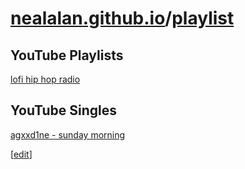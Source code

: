 # [nealalan.github.io](https://nealalan.github.io)/[playlist](https://nealalan.github.io/playlist)

## YouTube Playlists
[lofi hip hop radio](https://www.youtube.com/watch?v=jgMfYgsRvQ8)

## YouTube Singles

[agxxd1ne - sunday morning](https://www.youtube.com/watch?v=GzZam26hjKM)


[[edit](https://github.com/nealalan/nealalan.github.io/edit/master/playlist/readme.md)]
